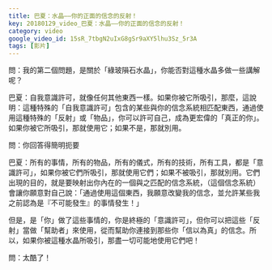 ```yaml
---
title: 巴夏：水晶——你的正面的信念的反射！
key: 20180129_video_巴夏：水晶——你的正面的信念的反射！
category: video
google_video_id: 15sR_7tbgN2uIxG8gSr9aXY5lhu3Sz_5r3A
tags: [影片]
---
```


問：我的第二個問題，是關於「綠玻隕石水晶」，你能否對這種水晶多做一些講解呢？

巴夏：自我意識許可，就像任何其他東西一樣。如果你被它所吸引，那麼，這說明：這種特殊的「自我意識許可」包含的某些與你的信念系統相匹配東西，通過使用這種特殊的「反射」或「物品」，你可以許可自己，成為更宏偉的「真正的你」。如果你被它所吸引，那就使用它；如果不是，那就別用。

問：你回答得簡明扼要

巴夏：所有的事情，所有的物品，所有的儀式，所有的技術，所有工具，都是「意識許可」，如果你被它們所吸引，那就使用它們；如果不被吸引，那就別用。它們出現的目的，就是要映射出你內在的一個與之匹配的信念系統，（這個信念系統）會讓你願意對自己說：「通過使用這個東西，我願意改變我的信念，並允許某些我之前認為是『不可能發生』的事情發生！」

但是，是「你」做了這些事情的，你是終極的「意識許可」，但你可以把這些「反射」當做「幫助者」來使用，從而幫助你連接到那些你「信以為真」的信念。所以，如果你被這種水晶所吸引，那盡一切可能地使用它們吧！

問：太酷了！
